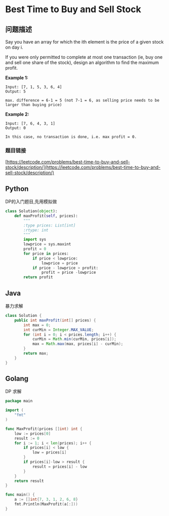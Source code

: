 # Best Time to Buy and Sell Stock

## 问题描述

Say you have an array for which the ith element is the price of a given stock on day i.

If you were only permitted to complete at most one transaction \(ie, buy one and sell one share of the stock\), design an algorithm to find the maximum profit.

**Example 1:**

```text
Input: [7, 1, 5, 3, 6, 4]
Output: 5

max. difference = 6-1 = 5 (not 7-1 = 6, as selling price needs to be larger than buying price)
```

**Example 2:**

```text
Input: [7, 6, 4, 3, 1]
Output: 0

In this case, no transaction is done, i.e. max profit = 0.
```

### 题目链接

[https://leetcode.com/problems/best-time-to-buy-and-sell-stock/description/](https://leetcode.com/problems/best-time-to-buy-and-sell-stock/description/)

## Python

DP的入门题目,先用模拟做

```python
class Solution(object):
    def maxProfit(self, prices):
        """
        :type prices: List[int]
        :rtype: int
        """
        import sys
        lowprice = sys.maxint
        profit = 0
        for price in prices:
            if price < lowprice:
                lowprice = price
            if price - lowprice > profit:
                profit = price -lowprice
        return profit
```

## Java

暴力求解

```java
class Solution {
    public int maxProfit(int[] prices) {
        int max = 0;
        int curMin = Integer.MAX_VALUE;
        for (int i = 0; i < prices.length; i++) {
            curMin = Math.min(curMin, prices[i]);
            max = Math.max(max, prices[i] - curMin);
        }
        return max;
    }
}
```

## Golang

DP 求解

```go
package main

import (
    "fmt"
)

func MaxProfit(prices []int) int {
    low := prices[0]
    result := 0
    for i := 1; i < len(prices); i++ {
        if prices[i] < low {
            low = prices[i]
        }
        if prices[i]-low > result {
            result = prices[i] - low
        }
    }
    return result
}

func main() {
    a := []int{7, 3, 1, 2, 6, 8}
    fmt.Println(MaxProfit(a[:]))
}
```

